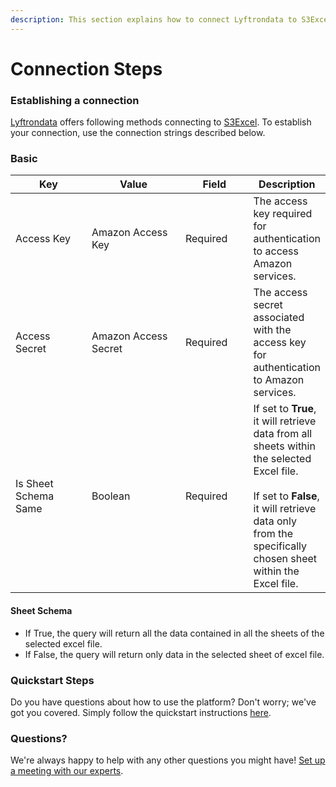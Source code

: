 ```yaml
---
description: This section explains how to connect Lyftrondata to S3Excel.
---
```


# Connection Steps

### Establishing a connection

[Lyftrondata](https://www.lyftrondata.com) offers following methods connecting to [S3Excel](https://lyftron.com/source/data-migration-from-amazon-s3-to-snowflake-google-bigquery-amazon-redshift-and-azure-sql-database/). To establish your connection, use the connection strings described below.

### Basic

<table><thead><tr><th width="137">Key</th><th width="184">Value</th><th width="110">Field</th><th>Description</th></tr></thead><tbody><tr><td>Access Key</td><td>Amazon Access Key</td><td>Required</td><td>The access key required for authentication to access Amazon services.</td></tr><tr><td>Access Secret</td><td>Amazon Access Secret</td><td>Required</td><td>The access secret associated with the access key for authentication to Amazon services.</td></tr><tr><td>Is Sheet Schema Same</td><td>Boolean</td><td>Required</td><td>If set to <strong>True</strong>, it will retrieve data from all sheets within the selected Excel file. <br><br>If set to <strong>False</strong>, it will retrieve data only from the specifically chosen sheet within the Excel file.</td></tr></tbody></table>

#### Sheet Schema

* If True, the query will return all the data contained in all the sheets of the selected excel file.
* If False, the query will return only data in the selected sheet of excel file.

### Quickstart Steps

Do you have questions about how to use the platform? Don't worry; we've got you covered. Simply follow the quickstart instructions [here](https://app.gitbook.com/o/wtkDnJM7XX3whUqN09p1/s/lTEE4RQvO3RwZSpc3Y6M/\~/changes/14/technology-analytics/amazon-s3-1).

### Questions? <a href="#questions" id="questions"></a>

We're always happy to help with any other questions you might have! [Set up a meeting with our experts](https://www.lyftrondata.com/book-a-meeting/).
